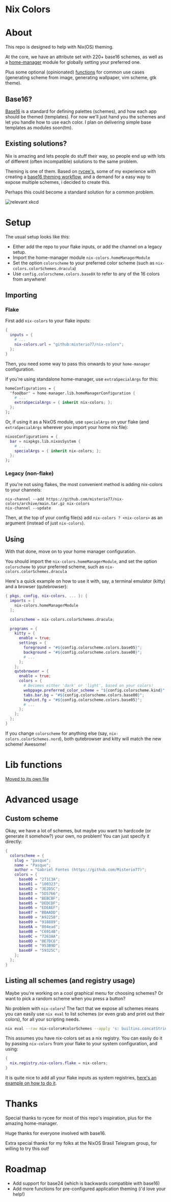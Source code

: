 # Nix Colors

# About
This repo is designed to help with Nix(OS) theming.

At the core, we have an attribute set with 220+ base16 schemes, as well as a [home-manager](https://github.com/nix-community/home-manager) module for globally setting your preferred one.

Plus some optional (opinionated) [functions](lib-usage.md) for common use cases (generating scheme from image, generating wallpaper, vim scheme, gtk theme).

## Base16?
[Base16](https://github.com/chriskempson/base16) is a standard for defining palettes (schemes), and how each app should be themed (templates). For now we'll just hand you the schemes and let you handle how to use each color. I plan on delivering simple base templates as modules soon(tm).

## Existing solutions?
Nix is amazing and lets people do stuff their way, so people end up with lots of different (often incompatible) solutions to the same problem.

Theming is one of them. Based on [rycee's](https://gitlab.com/rycee/nur-expressions/-/tree/master/hm-modules/theme-base16), some of my experience with creating a [base16 theming workflow](https://github.com/misterio77/flavours), and a demand for a easy way to expose multiple schemes, i decided to create this.

Perhaps this could become a standard solution for a common problem.

![relevant xkcd](https://imgs.xkcd.com/comics/standards.png)

# Setup

The usual setup looks like this:
- Either add the repo to your flake inputs, or add the channel on a legacy setup.
- Import the home-manager module `nix-colors.homeManagerModule`
- Set the option `colorscheme` to your preferred color scheme (such as `nix-colors.colorSchemes.dracula`)
- Use `config.colorscheme.colors.base0X` to refer to any of the 16 colors from anywhere!

## Importing

### Flake
First add `nix-colors` to your flake inputs:
```nix
{
  inputs = {
    # ...
    nix-colors.url = "github:misterio77/nix-colors";
  };
}
```

Then, you need some way to pass this onwards to your `home-manager` configuration.

If you're using standalone home-manager, use `extraSpecialArgs` for this:
```nix
homeConfigurations = {
  "foo@bar" = home-manager.lib.homeManagerConfiguration {
    # ...
    extraSpecialArgs = { inherit nix-colors; };
  };
};
```

Or, if using it as a NixOS module, use `specialArgs` on your flake (and `extraSpecialArgs` wherever you import your home nix file):
```nix
nixosConfigurations = {
  bar = nixpkgs.lib.nixosSystem {
    # ...
    specialArgs = { inherit nix-colors; };
  };
};
```


### Legacy (non-flake)
If you're not using flakes, the most convenient method is adding nix-colors to your channels:
```
nix-channel --add https://github.com/misterio77/nix-colors/archive/main.tar.gz nix-colors
nix-channel --update
```

Then, at the top of your config file(s) add `nix-colors ? <nix-colors>` as an argument (instead of just `nix-colors`).

## Using

With that done, move on to your home manager configuration.

You should import the `nix-colors.homeManagerModule`, and set the option `colorscheme` to your preferred scheme, such as `nix-colors.colorSchemes.dracula`

Here's a quick example on how to use it with, say, a terminal emulator (kitty) and a browser (qutebrowser):
```nix
{ pkgs, config, nix-colors, ... }: {
  imports = [
    nix-colors.homeManagerModule
  ];

  colorscheme = nix-colors.colorSchemes.dracula;

  programs = {
    kitty = {
      enable = true;
      settings = {
        foreground = "#${config.colorscheme.colors.base05}";
        background = "#${config.colorscheme.colors.base00}";
        # ...
      };
    };
    qutebrowser = {
      enable = true;
      colors = {
        # Becomes either 'dark' or 'light', based on your colors!
        webppage.preferred_color_scheme = "${config.colorscheme.kind}";
        tabs.bar.bg = "#${config.colorscheme.colors.base00}";
        keyhint.fg = "#${config.colorscheme.colors.base05}";
        # ...
      };
    };
  };
}
```

If you change `colorscheme` for anything else (say, `nix-colors.colorSchemes.nord`), both qutebrowser and kitty will match the new scheme! Awesome!

# Lib functions
[Moved to its own file](lib-usage.md)

# Advanced usage

## Custom scheme
Okay, we have a lot of schemes, but maybe you want to hardcode (or generate it somehow?) your own, no problem! You can just specify it directly:
```nix
{
  colorscheme = {
    slug = "pasque";
    name = "Pasque";
    author = "Gabriel Fontes (https://github.com/Misterio77)";
    colors = {
      base00 = "271C3A";
      base01 = "100323";
      base02 = "3E2D5C";
      base03 = "5D5766";
      base04 = "BEBCBF";
      base05 = "DEDCDF";
      base06 = "EDEAEF";
      base07 = "BBAADD";
      base08 = "A92258";
      base09 = "918889";
      base0A = "804ead";
      base0B = "C6914B";
      base0C = "7263AA";
      base0D = "8E7DC6";
      base0E = "953B9D";
      base0F = "59325C";
    };
  };
}
```

## Listing all schemes (and registry usage)
Maybe you're working on a cool graphical menu for choosing schemes? Or want to pick a random scheme when you press a button?

No problem with `nix-colors`! The fact that we expose all schemes means you can easily use `nix eval` to list schemes (or even grab and print out their colors), for all your scripting needs.
```bash
nix eval --raw nix-colors#colorSchemes --apply 's: builtins.concatStringsSep "\n" (builtins.attrNames s)'
```

This assumes you have nix-colors set as a nix registry. You can easily do it by passing `nix-colors` from your flake to your system configuration, and using:
```nix
{
  nix.registry.nix-colors.flake = nix-colors;
}
```

It is quite nice to add all your flake inputs as system registries, [here's an example on how to do it](https://github.com/Misterio77/nix-starter-config/blob/minimal/configuration.nix#L67).

# Thanks

Special thanks to rycee for most of this repo's inspiration, plus for the amazing home-manager.

Huge thanks for everyone involved with base16.

Extra special thanks for my folks at the NixOS Brasil Telegram group, for willing to try this out!


# Roadmap
- Add support for base24 (which is backwards compatible with base16)
- Add more functions for pre-configured application theming (i'd love your help!)
